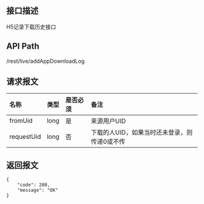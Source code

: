 ## 接口描述
H5记录下载历史接口

## API Path
/rest/live/addAppDownloadLog

## 请求报文
|名称|类型|是否必须|备注|
|:-|:-|:-|:-|
|fromUid|long|是|来源用户UID|
|requestUid|long|否|下载的人UID，如果当时还未登录，则传递0或不传|

## 返回报文
    {
	    "code": 200,
	    "message": "OK"
    }

